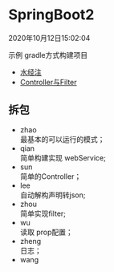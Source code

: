 # SpringBoot2
2020年10月12日15:02:04

示例 gradle方式构建项目  
- [水经注](https://senrsl.blogspot.com/2020/09/intellij-idea-2020-spring-boot-demo-01.html)
- [Controller与Filter](https://senrsl.blogspot.com/2020/10/intellij-idea-2020-gradle-spring-boot.html)

## 拆包

- zhao  
  最基本的可以运行的模式；
- qian  
  简单构建实现 webService;
- sun  
  简单的Controller；
- lee  
  自动解构声明转json;
- zhou  
  简单实现filter;
- wu  
  读取 prop配置；
- zheng  
  日志；
- wang  
  
  
